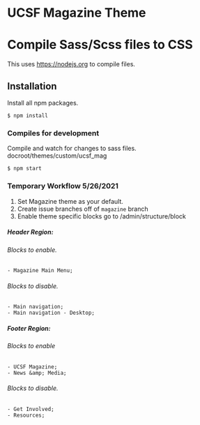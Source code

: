 # UCSF Magazine Theme

# Compile Sass/Scss files to CSS
This uses https://nodejs.org to compile files.

## Installation
Install all npm packages.
```
$ npm install
```

### Compiles for development
Compile and watch for changes to sass files. docroot/themes/custom/ucsf_mag
```
$ npm start
```

### Temporary Workflow 5/26/2021
1. Set Magazine theme as your default.
2. Create issue branches off of  `magazine` branch
3. Enable theme specific blocks
go to /admin/structure/block

##### Header Region:
###### Blocks to enable.
    - Magazine Main Menu;
###### Blocks to disable.
    - Main navigation;
    - Main navigation - Desktop;

##### Footer Region:

###### Blocks to enable
    - UCSF Magazine;
    - News &amp; Media;

###### Blocks to disable.
    - Get Involved;
    - Resources;
